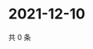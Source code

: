 # 2021-12-10

共 0 条

<!-- BEGIN WEIBO -->
<!-- 最后更新时间 Fri Dec 10 2021 11:12:07 GMT+0800 (China Standard Time) -->

<!-- END WEIBO -->
